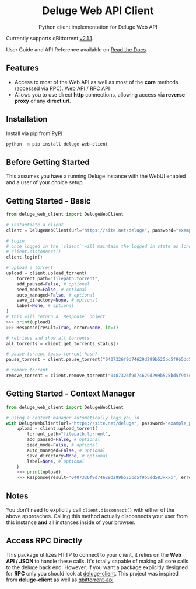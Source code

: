<div align="center">

# Deluge Web API Client

Python client implementation for Deluge Web API

</div>

Currently supports qBittorrent [v2.1.1](https://deluge-torrent.org).

User Guide and API Reference available on [Read the Docs](https://deluge-web-client.readthedocs.io).

## Features

- Access to most of the Web API as well as most of the **core** methods (accessed via RPC). [Web API](https://deluge.readthedocs.io/en/deluge-2.0.1/reference/webapi.html) / [RPC API](https://deluge.readthedocs.io/en/deluge-2.0.1/reference/api.html)
- Allows you to use direct **http** connections, allowing access via **reverse proxy** or any **direct url**.

## Installation

Install via pip from [PyPI](https://pypi.org/project/deluge-web-client/)

```bash
python -m pip install deluge-web-client
```

## Before Getting Started

This assumes you have a running Deluge instance with the WebUI enabled and a user of your choice setup.

## Getting Started - Basic

```python
from deluge_web_client import DelugeWebClient

# instantiate a client
client = DelugeWebClient(url="https://site.net/deluge", password="example_password")

# login
# once logged in the `client` will maintain the logged in state as long as you don't call
# client.disconnect()
client.login()

# upload a torrent
upload = client.upload_torrent(
    torrent_path="filepath.torrent",
    add_paused=False, # optional
    seed_mode=False, # optional
    auto_managed=False, # optional
    save_directory=None, # optional
    label=None, # optional
)
# this will return a `Response` object
>>> print(upload)
>>> Response(result=True, error=None, id=1)

# retrieve and show all torrents
all_torrents = client.get_torrents_status()

# pause torrent (pass torrent hash)
pause_torrent = client.pause_torrent("0407326f9d74629d299b525bd5f9b5dd583xxxx")

# remove torrent
remove_torrent = client.remove_torrent("0407326f9d74629d299b525bd5f9b5dd583xxxx")
```

## Getting Started - Context Manager

```python
from deluge_web_client import DelugeWebClient

# using a context manager automatically logs you in
with DelugeWebClient(url="https://site.net/deluge", password="example_password") as client:
    upload = client.upload_torrent(
        torrent_path="filepath.torrent",
        add_paused=False, # optional
        seed_mode=False, # optional
        auto_managed=False, # optional
        save_directory=None, # optional
        label=None, # optional
    )
    >>> print(upload)
    >>> Response(result="0407326f9d74629d299b525bd5f9b5dd583xxxx", error=None, id=1)
```

## Notes

You don't need to explicitly call `client.disconnect()` with either of the above approaches. Calling
this method actually disconnects your user from this instance **and** all instances inside of your
browser.

## Access RPC Directly

This package utilizes HTTP to connect to your client, it relies on the **Web API / JSON** to handle
these calls. It's totally capable of making **all** core calls to the deluge back end. However, if
you want a package explicitly designed for **RPC** only you should look at
[deluge-client](https://github.com/JohnDoee/deluge-client). This project was inspired from **deluge-client** as well
as [qbittorrent-api](https://github.com/rmartin16/qbittorrent-api).
